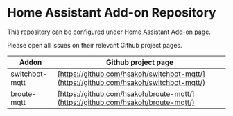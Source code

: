 # Home Assistant Add-on Repository

This repository can be configured under Home Assistant Add-on page.

Please open all issues on their relevant Github project pages.

| Addon        | Github project page                                                                      |
| ------------ | ---------------------------------------------------------------------------------------- |
| switchbot-mqtt | [https://github.com/hsakoh/switchbot-mqtt/](https://github.com/hsakoh/switchbot-mqtt/)     |
| broute-mqtt | [https://github.com/hsakoh/broute-mqtt/](https://github.com/hsakoh/broute-mqtt/)     |
